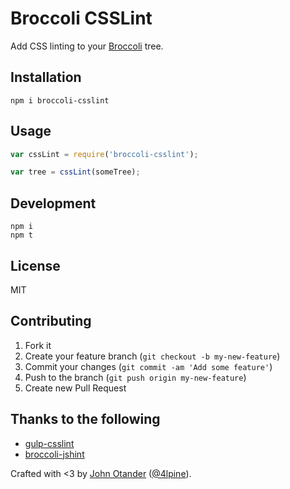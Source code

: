 # Broccoli CSSLint

Add CSS linting to your [Broccoli](https://github.com/broccolijs/broccoli) tree.

## Installation

```
npm i broccoli-csslint
```

## Usage

```javascript
var cssLint = require('broccoli-csslint');

var tree = cssLint(someTree);
```

## Development

```
npm i
npm t
```

## License

MIT

## Contributing

1. Fork it
2. Create your feature branch (`git checkout -b my-new-feature`)
3. Commit your changes (`git commit -am 'Add some feature'`)
4. Push to the branch (`git push origin my-new-feature`)
5. Create new Pull Request

## Thanks to the following

* [gulp-csslint](https://github.com/lazd/gulp-csslint)
* [broccoli-jshint](https://github.com/rwjblue/broccoli-jshint)

Crafted with <3 by [John Otander](http://johnotander.com) ([@4lpine](https://twitter.com/4lpine)).
